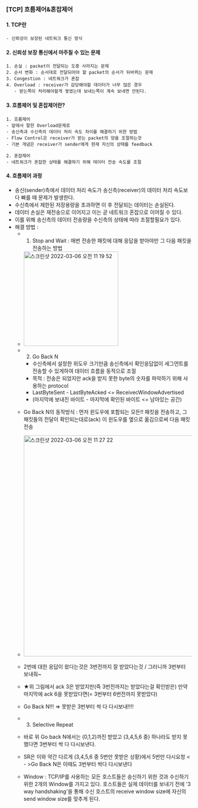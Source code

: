 ### [TCP] 흐름제어&혼잡제어
#### 1. TCP란
```
- 신뢰성이 보장된 네트워크 통신 방식
```
#### 2. 신뢰성 보장 통신에서 마주칠 수 있는 문제
```
1. 손실 : packet이 전달되는 도중 사라지는 문제
2. 순서 변화 : 순서대로 전달되어야 할 packet의 순서가 뒤바뀌는 문제
3. Congestion : 네트워크가 혼잡
4. Overload : receiver가 감당해야할 데이터가 너무 많은 경우
   - 받는쪽이 처리해야할게 쌓였는데 보내는쪽이 계속 보내면 안된다.
```

#### 3. 흐름제어 및 혼잡제어란?
```
1. 흐름제어
- 앞에서 말한 Overload문제로 
- 송신측과 수신측의 데이터 처리 속도 차이를 해결하기 위한 방법
- Flow Control은 receiver가 받는 packet의 양을 조절하는것
- 기본 개념은 receiver가 sender에게 현재 자신의 상태를 feedback

2. 혼잡제어
- 네트워크가 혼잡한 상태를 해결하기 위해 데이터 전송 속도를 조절
```

#### 4. 흐름제어 과정
- 송신(sender)측에서 데이터 처리 속도가 송신측(receiver)의 데이터 처리 속도보다 빠를 때 문제가 발생한다.
- 수신측에서 제한된 저장용량을 초과하면 이 후 전달되는 데이터는 손실된다.
- 데이터 손실은 재전송으로 이어지고 이는 곧 네트워크 혼잡으로 이어질 수 있다.
- 이를 위해 송신측의 데이터 전송량을 수신측의 상태에 따라 조절할필요가 있다.
- 해결 방법 :
  - 1. Stop and Wait : 매번 전송한 패킷에 대해 응답을 받아야만 그 다음 패킷을 전송하는 방법
  - <img width="256" alt="스크린샷 2022-03-06 오전 11 19 52" src="https://user-images.githubusercontent.com/62214428/156906396-f6895151-0b44-4557-8f6b-65c05c7b591b.png">
  - 2. Go Back N
    - 수신측에서 설정한 위도우 크기만큼 송신측에서 확인응답없이 세그먼트를 전송할 수 있게하여 데이터 흐름을 동적으로 조절
    - 목적 : 전송은 되었지만 ack을 받지 못한 byte의 숫자를 파악하기 위해 사용하는 protocol
    - LastByteSent - LastByteAcked <= ReceivecWindowAdvertised
    - (마지막에 보내진 바이트 - 마지막에 확인된 바이트 <= 남아있는 공간)
  - Go Back N의 동작방식 : 먼저 윈도우에 포함되는 모든!! 패킷을 전송하고, 그 패킷들의 전달이 확인되는대로(ack) 이 윈도우를 옆으로 옮김으로써 다음 패킷 전송
  - <img width="599" alt="스크린샷 2022-03-06 오전 11 27 22" src="https://user-images.githubusercontent.com/62214428/156906549-0dcc7c9b-5894-41b3-b7b2-a1b24aa441fc.png">
  - 2번에 대한 응답이 왔다는것은 3번전까지 잘 받았다는것 / 그러니까 3번부터 보내줘~
  - ★위 그림에서 ack 3은 받았지만(즉 3번전까지는 받았다는걸 확인받은) 만약 마지막에 ack 6을 못받았다면(= 3번부터 6번전까지 못받았다) 
  - Go Back N!!! => 못받은 3번부터 싹 다 다시보내!!!!

  - 3. Selective Repeat
  - 바로 위 Go back N에서는 (0,1,2)까진 받았고 (3,4,5,6 중) 하나라도 받지 못했다면 3번부터 싹 다 다시보낸다.
  - SR은 이와 약간 다르게 (3,4,5,6 중 5번만 못받은 상황)에서 5번만 다시요청 < - >Go Back N은 이때도 3번부터 싹다 다시보낸다 
  - Window : TCP/IP를 사용하는 모든 호스트들은 송신하기 위한 것과 수신하기 위한 2개의 Window를 가지고 있다. 호스트들은 실제 데이터를 보내기 전에 '3 way handshaking'을 통해 수신 호스트의 receive window size에 자신의 send window size를 맞추게 된다.











